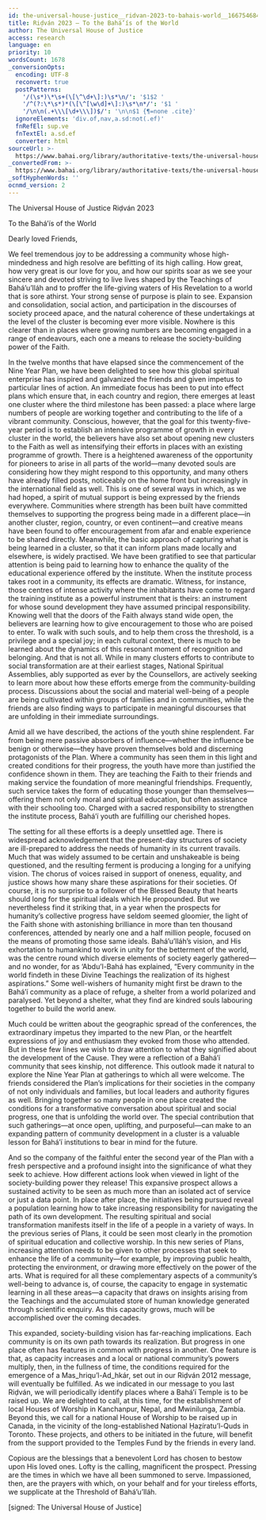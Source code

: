```yaml
---
id: the-universal-house-justice__ridvan-2023-to-bahais-world__1667546842__en
title: Riḍván 2023 – To the Bahá’ís of the World
author: The Universal House of Justice
access: research
language: en
priority: 10
wordsCount: 1678
_conversionOpts:
  encoding: UTF-8
  reconvert: true
  postPatterns:
    '/(\s*)\*\s+(\[\^\d+\]:)\s*\n/': '$1$2 '
    '/^(?:\*\s*)*(\[\^[\w\d]+\]:)\s*\n*/': '$1 '
    '/\n\n(.+\\\[\d+\\\])$/': '\n\n$1 {¶=none .cite}'
  ignoreElements: 'div.of,nav,a.sd:not(.ef)'
  fnRefEl: sup.ve
  fnTextEl: a.sd.ef
  converter: html
sourceUrl: >-
  https://www.bahai.org/library/authoritative-texts/the-universal-house-of-justice/messages/20230430_001/20230430_001.xhtml
_convertedFrom: >-
  https://www.bahai.org/library/authoritative-texts/the-universal-house-of-justice/messages/20230430_001/20230430_001.xhtml
_softHyphenWords: ''
ocnmd_version: 2
---
```

The Universal House of Justice
Riḍván 2023

To the Bahá’ís of the World

Dearly loved Friends,

We feel tremendous joy to be addressing a community whose high-mindedness and high resolve are befitting of its high calling. How great, how very great is our love for you, and how our spirits soar as we see your sincere and devoted striving to live lives shaped by the Teachings of Bahá’u’lláh and to proffer the life-giving waters of His Revelation to a world that is sore athirst. Your strong sense of purpose is plain to see. Expansion and consolidation, social action, and participation in the discourses of society proceed apace, and the natural coherence of these undertakings at the level of the cluster is becoming ever more visible. Nowhere is this clearer than in places where growing numbers are becoming engaged in a range of endeavours, each one a means to release the society-building power of the Faith.

In the twelve months that have elapsed since the commencement of the Nine Year Plan, we have been delighted to see how this global spiritual enterprise has inspired and galvanized the friends and given impetus to particular lines of action. An immediate focus has been to put into effect plans which ensure that, in each country and region, there emerges at least one cluster where the third milestone has been passed: a place where large numbers of people are working together and contributing to the life of a vibrant community. Conscious, however, that the goal for this twenty-five-year period is to establish an intensive programme of growth in every cluster in the world, the believers have also set about opening new clusters to the Faith as well as intensifying their efforts in places with an existing programme of growth. There is a heightened awareness of the opportunity for pioneers to arise in all parts of the world—many devoted souls are considering how they might respond to this opportunity, and many others have already filled posts, noticeably on the home front but increasingly in the international field as well. This is one of several ways in which, as we had hoped, a spirit of mutual support is being expressed by the friends everywhere. Communities where strength has been built have committed themselves to supporting the progress being made in a different place—in another cluster, region, country, or even continent—and creative means have been found to offer encouragement from afar and enable experience to be shared directly. Meanwhile, the basic approach of capturing what is being learned in a cluster, so that it can inform plans made locally and elsewhere, is widely practised. We have been gratified to see that particular attention is being paid to learning how to enhance the quality of the educational experience offered by the institute. When the institute process takes root in a community, its effects are dramatic. Witness, for instance, those centres of intense activity where the inhabitants have come to regard the training institute as a powerful instrument that is theirs: an instrument for whose sound development they have assumed principal responsibility. Knowing well that the doors of the Faith always stand wide open, the believers are learning how to give encouragement to those who are poised to enter. To walk with such souls, and to help them cross the threshold, is a privilege and a special joy; in each cultural context, there is much to be learned about the dynamics of this resonant moment of recognition and belonging. And that is not all. While in many clusters efforts to contribute to social transformation are at their earliest stages, National Spiritual Assemblies, ably supported as ever by the Counsellors, are actively seeking to learn more about how these efforts emerge from the community-building process. Discussions about the social and material well-being of a people are being cultivated within groups of families and in communities, while the friends are also finding ways to participate in meaningful discourses that are unfolding in their immediate surroundings.

Amid all we have described, the actions of the youth shine resplendent. Far from being mere passive absorbers of influence—whether the influence be benign or otherwise—they have proven themselves bold and discerning protagonists of the Plan. Where a community has seen them in this light and created conditions for their progress, the youth have more than justified the confidence shown in them. They are teaching the Faith to their friends and making service the foundation of more meaningful friendships. Frequently, such service takes the form of educating those younger than themselves—offering them not only moral and spiritual education, but often assistance with their schooling too. Charged with a sacred responsibility to strengthen the institute process, Bahá’í youth are fulfilling our cherished hopes.

The setting for all these efforts is a deeply unsettled age. There is widespread acknowledgement that the present-day structures of society are ill-prepared to address the needs of humanity in its current travails. Much that was widely assumed to be certain and unshakeable is being questioned, and the resulting ferment is producing a longing for a unifying vision. The chorus of voices raised in support of oneness, equality, and justice shows how many share these aspirations for their societies. Of course, it is no surprise to a follower of the Blessed Beauty that hearts should long for the spiritual ideals which He propounded. But we nevertheless find it striking that, in a year when the prospects for humanity’s collective progress have seldom seemed gloomier, the light of the Faith shone with astonishing brilliance in more than ten thousand conferences, attended by nearly one and a half million people, focused on the means of promoting those same ideals. Bahá’u’lláh’s vision, and His exhortation to humankind to work in unity for the betterment of the world, was the centre round which diverse elements of society eagerly gathered—and no wonder, for as ‘Abdu’l-Bahá has explained, “Every community in the world findeth in these Divine Teachings the realization of its highest aspirations.” Some well-wishers of humanity might first be drawn to the Bahá’í community as a place of refuge, a shelter from a world polarized and paralysed. Yet beyond a shelter, what they find are kindred souls labouring together to build the world anew.

Much could be written about the geographic spread of the conferences, the extraordinary impetus they imparted to the new Plan, or the heartfelt expressions of joy and enthusiasm they evoked from those who attended. But in these few lines we wish to draw attention to what they signified about the development of the Cause. They were a reflection of a Bahá’í community that sees kinship, not difference. This outlook made it natural to explore the Nine Year Plan at gatherings to which all were welcome. The friends considered the Plan’s implications for their societies in the company of not only individuals and families, but local leaders and authority figures as well. Bringing together so many people in one place created the conditions for a transformative conversation about spiritual and social progress, one that is unfolding the world over. The special contribution that such gatherings—at once open, uplifting, and purposeful—can make to an expanding pattern of community development in a cluster is a valuable lesson for Bahá’í institutions to bear in mind for the future.

And so the company of the faithful enter the second year of the Plan with a fresh perspective and a profound insight into the significance of what they seek to achieve. How different actions look when viewed in light of the society-building power they release! This expansive prospect allows a sustained activity to be seen as much more than an isolated act of service or just a data point. In place after place, the initiatives being pursued reveal a population learning how to take increasing responsibility for navigating the path of its own development. The resulting spiritual and social transformation manifests itself in the life of a people in a variety of ways. In the previous series of Plans, it could be seen most clearly in the promotion of spiritual education and collective worship. In this new series of Plans, increasing attention needs to be given to other processes that seek to enhance the life of a community—for example, by improving public health, protecting the environment, or drawing more effectively on the power of the arts. What is required for all these complementary aspects of a community’s well-being to advance is, of course, the capacity to engage in systematic learning in all these areas—a capacity that draws on insights arising from the Teachings and the accumulated store of human knowledge generated through scientific enquiry. As this capacity grows, much will be accomplished over the coming decades.

This expanded, society-building vision has far-reaching implications. Each community is on its own path towards its realization. But progress in one place often has features in common with progress in another. One feature is that, as capacity increases and a local or national community’s powers multiply, then, in the fullness of time, the conditions required for the emergence of a Mas_hriqu’l-Ad_hkár, set out in our Riḍván 2012 message, will eventually be fulfilled. As we indicated in our message to you last Riḍván, we will periodically identify places where a Bahá’í Temple is to be raised up. We are delighted to call, at this time, for the establishment of local Houses of Worship in Kanchanpur, Nepal, and Mwinilunga, Zambia. Beyond this, we call for a national House of Worship to be raised up in Canada, in the vicinity of the long-established National Ḥaẓíratu’l-Quds in Toronto. These projects, and others to be initiated in the future, will benefit from the support provided to the Temples Fund by the friends in every land.

Copious are the blessings that a benevolent Lord has chosen to bestow upon His loved ones. Lofty is the calling, magnificent the prospect. Pressing are the times in which we have all been summoned to serve. Impassioned, then, are the prayers with which, on your behalf and for your tireless efforts, we supplicate at the Threshold of Bahá’u’lláh.

\[signed: The Universal House of Justice\]

